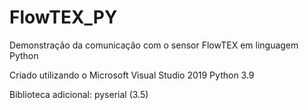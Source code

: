 # FlowTEX_PY
Demonstração da comunicação com o sensor FlowTEX em linguagem Python

Criado utilizando o Microsoft Visual Studio 2019
Python 3.9

Biblioteca adicional:
pyserial (3.5)
